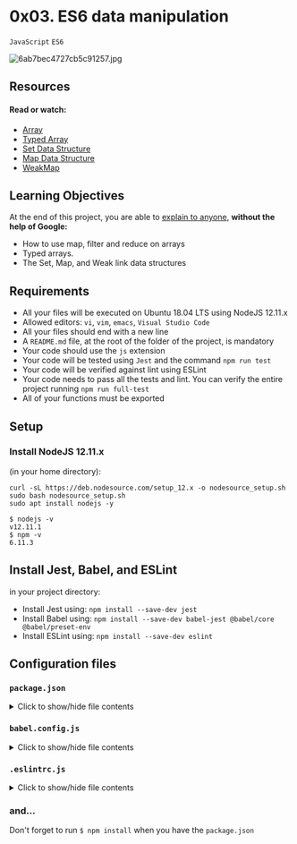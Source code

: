 # 0x03. ES6 data manipulation

`JavaScript`  `ES6`

![6ab7bec4727cb5c91257.jpg]('./6ab7bec4727cb5c91257.jpg')

## Resources

#### Read or watch:
- [Array](https://developer.mozilla.org/en-US/docs/Web/JavaScript/Reference/Global_Objects/Array)
- [Typed Array](https://developer.mozilla.org/en-US/docs/Web/JavaScript/Typed_arrays)
- [Set Data Structure](https://developer.mozilla.org/en-US/docs/Web/JavaScript/Reference/Global_Objects/Set)
- [Map Data Structure](https://developer.mozilla.org/en-US/docs/Web/JavaScript/Reference/Global_Objects/Map)
- [WeakMap](https://developer.mozilla.org/en-US/docs/Web/JavaScript/Reference/Global_Objects/WeakMap)

## Learning Objectives
At the end of this project, you are able to [explain to anyone](https://fs.blog/feynman-learning-technique/), **without the help of Google:**
- How to use map, filter and reduce on arrays
- Typed arrays.
- The Set, Map, and Weak link data structures

## Requirements
- All your files will be executed on Ubuntu 18.04 LTS using NodeJS 12.11.x
- Allowed editors: `vi`, `vim`, `emacs`, `Visual Studio Code`
- All your files should end with a new line
- A `README.md` file, at the root of the folder of the project, is mandatory
- Your code should use the `js` extension
- Your code will be tested using `Jest` and the command `npm run test`
- Your code will be verified against lint using ESLint
- Your code needs to pass all the tests and lint. You can verify the entire project running `npm run full-test`
- All of your functions must be exported

## Setup
### Install NodeJS 12.11.x
(in your home directory):

~~~
curl -sL https://deb.nodesource.com/setup_12.x -o nodesource_setup.sh
sudo bash nodesource_setup.sh
sudo apt install nodejs -y

~~~

~~~
$ nodejs -v
v12.11.1
$ npm -v
6.11.3

~~~

## Install Jest, Babel, and ESLint
in your project directory:

- Install Jest using: `npm install --save-dev jest`
- Install Babel using: `npm install --save-dev babel-jest @babel/core @babel/preset-env`
- Install ESLint using: `npm install --save-dev eslint`

## Configuration files

### `package.json`
<details>
  <summary>Click to show/hide file contents</summary>
  <pre>

{
	"scripts": {
		"lint": "./node_modules/.bin/eslint",
		"check-lint": "lint [0-9]*.js",
		"dev": "npx babel-node",
		"test": "jest",
		"full-test": "./node_modules/.bin/eslint [0-9]*.js && jest"
	},
	"devDependencies": {
		{
			"@babel/core": "^7.6.0",
			"@babel/node": "^7.8.0",
			"@babel/preset-env": "^7.6.0",
			"eslint": "^6.4.0",
			"eslint-config-airbnb-base": "^14.0.0",
			"eslint-plugin-import": "^2.18.2",
			"eslint-plugin-jest": "^22.17.0",
			"jest": "^24.9.0"
	}
}
  </pre>
</details>

### `babel.config.js`

<details>
<summary>Click to show/hide file contents</summary>
<pre>
module.exports = {
	presets: [
		[
			'@babel/preset-env',
			{
				targets: {
					node: 'current',
				},
			},
		],
	],
};

</pre>
</details>

### `.eslintrc.js`

<details>
<summary>Click to show/hide file contents</summary>
<pre>

module.exports = {
  env: {
    browser: false,
    es6: true,
    jest: true,
  },
  extends: [
    'airbnb-base',
    'plugin:jest/all',
  ],
  globals: {
    Atomics: 'readonly',
    SharedArrayBuffer: 'readonly',
  },
  parserOptions: {
    ecmaVersion: 2018,
    sourceType: 'module',
  },
  plugins: ['jest'],
  rules: {
    'max-classes-per-file': 'off',
    'no-underscore-dangle': 'off',
    'no-console': 'off',
    'no-shadow': 'off',
    'no-restricted-syntax': [
      'error',
      'LabeledStatement',
      'WithStatement',
    ],
  },
  overrides:[
    {
      files: ['*.js'],
      excludedFiles: 'babel.config.js',
    }
  ]
};

</pre>
</details>

### and...
Don't forget to run `$ npm install` when you have the `package.json`
